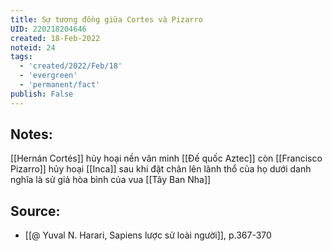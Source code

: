 ```yaml
---
title: Sự tương đồng giữa Cortes và Pizarro
UID: 220218204646
created: 18-Feb-2022
noteid: 24
tags:
  - 'created/2022/Feb/18'
  - 'evergreen'
  - 'permanent/fact'
publish: False
---
```

## Notes:
[[Hernán Cortés]] hủy hoại nền văn minh [[Đế quốc Aztec]] còn [[Francisco Pizarro]] hủy hoại [[Inca]] sau khi đặt chân lên lãnh thổ của họ dưới danh nghĩa là sử giả hòa bình của vua [[Tây Ban Nha]]

## Source:
- [[@ Yuval N. Harari, Sapiens lược sử loài người]], p.367-370


